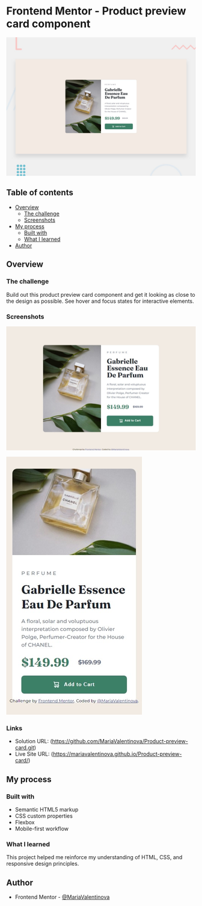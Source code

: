 # Frontend Mentor - Product preview card component

![Design preview for the Product preview card component coding challenge](./design/desktop-preview.jpg)


## Table of contents

- [Overview](#overview)
  - [The challenge](#the-challenge)
  - [Screenshots](#screenshots)
- [My process](#my-process)
  - [Built with](#built-with)
  - [What I learned](#what-i-learned)
- [Author](#author)

## Overview

### The challenge

Build out this product preview card component and get it looking as close to the design as possible. See hover and focus states for interactive elements.

### Screenshots

![Screenshot 1](images/Screenshots/Captura-web_26-12-2023_12555_127.0.0.1.jpeg)

![Screenshot 2](images/Screenshots/Captura_26-12-2023_1356_127.0.0.1.jpeg)


### Links

- Solution URL: (https://github.com/MariaValentinova/Product-preview-card.git)
- Live Site URL: (https://mariavalentinova.github.io/Product-preview-card/)

## My process

### Built with

- Semantic HTML5 markup
- CSS custom properties
- Flexbox
- Mobile-first workflow

### What I learned

This project helped me reinforce my understanding of HTML, CSS, and responsive design principles. 

## Author

- Frontend Mentor - [@MariaValentinova](https://www.frontendmentor.io/profile/@MariaValentinova)

